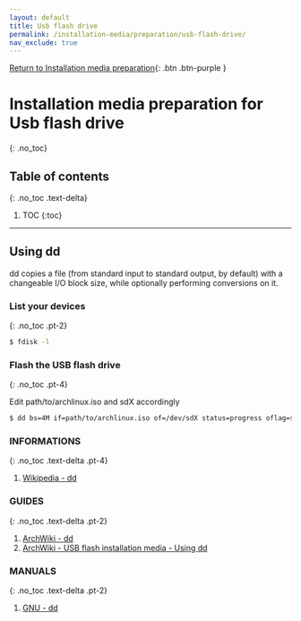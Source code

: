 ```yaml
---
layout: default
title: Usb flash drive
permalink: /installation-media/preparation/usb-flash-drive/
nav_exclude: true
---
```


[Return to Installation media preparation](/Andromeda/installation-media/preparation/){: .btn .btn-purple }

# Installation media preparation for Usb flash drive
{: .no_toc}

## Table of contents
{: .no_toc .text-delta}

1. TOC
{:toc}

---

## Using dd

dd copies a file (from standard input to standard output, by default) with a changeable I/O block size, while optionally performing conversions on it.

### List your devices
{: .no_toc .pt-2}

```bash
$ fdisk -l
```

### Flash the USB flash drive
{: .no_toc .pt-4}

Edit path/to/archlinux.iso and sdX accordingly

```bash
$ dd bs=4M if=path/to/archlinux.iso of=/dev/sdX status=progress oflag=sync
```

### INFORMATIONS
{: .no_toc .text-delta .pt-4}

1. [Wikipedia - dd](https://en.wikipedia.org/wiki/Dd_(Unix))

### GUIDES
{: .no_toc .text-delta .pt-2}

1. [ArchWiki - dd](https://wiki.archlinux.org/index.php/Dd)
1. [ArchWiki - USB flash installation media - Using dd](https://wiki.archlinux.org/index.php/USB_flash_installation_media#Using_dd)

### MANUALS
{: .no_toc .text-delta .pt-2}

1. [GNU - dd](https://www.gnu.org/software/coreutils/manual/html_node/dd-invocation.html#dd-invocation)
